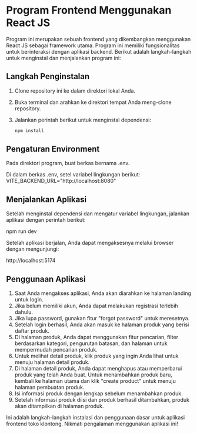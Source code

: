 # Program Frontend Menggunakan React JS

Program ini merupakan sebuah frontend yang dikembangkan menggunakan React JS sebagai framework utama. Program ini memiliki fungsionalitas untuk berinteraksi dengan aplikasi backend. Berikut adalah langkah-langkah untuk menginstal dan menjalankan program ini:

## Langkah Penginstalan

1. Clone repository ini ke dalam direktori lokal Anda.
2. Buka terminal dan arahkan ke direktori tempat Anda meng-clone repository.
3. Jalankan perintah berikut untuk menginstal dependensi:

   ```sh
   npm install
   ```

## Pengaturan Environment

Pada direktori program, buat berkas bernama .env.

Di dalam berkas .env, setel variabel lingkungan berikut:
VITE_BACKEND_URL="http://localhost:8080"

## Menjalankan Aplikasi

Setelah menginstal dependensi dan mengatur variabel lingkungan, jalankan aplikasi dengan perintah berikut:

npm run dev

Setelah aplikasi berjalan, Anda dapat mengaksesnya melalui browser dengan mengunjungi:

http://localhost:5174

## Penggunaan Aplikasi

1. Saat Anda mengakses aplikasi, Anda akan diarahkan ke halaman landing untuk login.
2. Jika belum memiliki akun, Anda dapat melakukan registrasi terlebih dahulu.
3. Jika lupa password, gunakan fitur "forgot password" untuk meresetnya.
4. Setelah login berhasil, Anda akan masuk ke halaman produk yang berisi daftar produk.
5. Di halaman produk, Anda dapat menggunakan fitur pencarian, filter berdasarkan kategori, pengurutan batasan, dan halaman untuk mempermudah pencarian produk.
6. Untuk melihat detail produk, klik produk yang ingin Anda lihat untuk menuju halaman detail produk.
7. Di halaman detail produk, Anda dapat menghapus atau memperbarui produk yang telah Anda buat.
   Untuk menambahkan produk baru, kembali ke halaman utama dan klik "create product" untuk menuju halaman pembuatan produk.
8. Isi informasi produk dengan lengkap sebelum menambahkan produk.
9. Setelah informasi produk diisi dan produk berhasil ditambahkan, produk akan ditampilkan di halaman produk.

Ini adalah langkah-langkah instalasi dan penggunaan dasar untuk aplikasi frontend toko klontong. Nikmati pengalaman menggunakan aplikasi ini!
